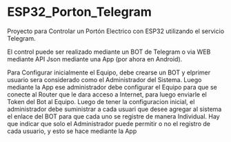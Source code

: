 # ESP32_Porton_Telegram
Proyecto para Controlar un Portón Electrico con ESP32 utilizando el servicio Telegram.

El control puede ser realizado mediante un BOT de Telegram o via WEB mediante API Json mediante una App (por ahora en Android).

Para Configurar inicialmente el Equipo, debe crearse un BOT y elprimer usuario sera considerado como el Administrador del Sistema.
Luego mediante la App ese administrador debe configurar el Equipo para que se conecte al Router que le dara acceso a Internet, para luego enviarle el Token del Bot al Equipo.
Luego de tener la configuracion inicial, el administrador debe suministrar a cada usuari que desee agregar al sistema el enlace del BOT para que cada uno se registre de manera Individual. Hay que indicar que solo el Administrador puede permitir o no el registro de cada usuario, y esto se hace mediante la App

